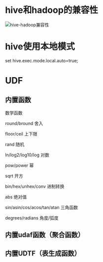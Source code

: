 # hive和hadoop的兼容性

![hive-hadoop兼容性](D:\note\assets\hive-hadoop兼容性.png)



# hive使用本地模式

set hive.exec.mode.local.auto=true;



# UDF

## 内置函数

数学函数

round/bround 舍入

floor/ceil	上下限

rand	随机

ln/log2/log10/log	对数

pow/power	幂

sqrt	开方

bin/hex/unhex/conv 进制转换

abs	绝对值

sin/asin/cos/acos/tan/atan 三角函数

degrees/radians 角度/弧度









## 内置udaf函数（聚合函数）

## 内置UDTF（表生成函数）







